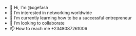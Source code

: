 - 👋 Hi, I’m @ogefash
- 👀 I’m interested in networking worldwide
- 🌱 I’m currently learning how to be a successful entrepreneur
- 💞️ I’m looking to collaborate
- 📫 How to reach me +2348087261006

<!---
ogefash/ogefash is a ✨ special ✨ personality.Born in the 80’s, Ogefash picked up writing early in her secondary school days at International School, University of Lagos (Unilag). She took it professionally after her university days at the University of Lagos where she graduated from the Department of Mass Communication. She is a writer of several short stories some of which have been published in the magazines. Some of her popular stories are: A Night to Remember, The Special Gift, Haunted, Preparing Ahead of Time amongst others. Her novel “Looming Danger” published in December 2015, was highly recommended by people. She has worked with several media outlets some of which are Spur Magazine and Upcoming Magazine. She is an educationist. With her love for children, she took up the task of supervising and taking care of children at the After School Department of Heritage School before her resignation.

Her unique strory telling and song teaching skills endeared her more to the kids she worked with. Ogefash is a goal getter, a pace setter and always strives for excellence. She likes to impact and solve problems in a creative way regardless how challenging they may be. She has in-depth knowledge in reporting, editing, social media and other media related works. She is a seasoned writer and very passionate about her work. Interestingly, her blog is the first in Nigeria to start reviewing Nigerian and foreign movies and also write the movies’ plots scene by scene. Ogefash blog is also the first to translate songs, interprete and give a full detailed analysis about music and artistes in Nigeria, Africa and America before other blogs started emulating her style. While other blogs provided just music lyrics alone, we took it higher by not only providing lyrics, but translating, interpreting and analyzing as well. It is also the first blog to give detailed analysis of adverts.

Interestingly, Ogefash blog also known as Ogefash Photo Blog is the first blog all over the world to blog with lots of interesting pictures to supportall articles. Ogefash says “I don’t keep male friends because they always say “sex” is part of friendship. I don’t keep female friendsbecause they are always bitchy. I only keep people I can call more than a friend!” Ogefash has an affinity for TV reality shows. In 2018, she represented Nigeria in the PanAfrican TV reality game show “The Maltavator Challenge” powered by Nigeria’s number one malt drink packed full of energy giving vitamins B1, B2, B3 and B6;Malta Guinness. The show brought together four African countries Nigeria, Ghana, Ethiopia and Coted’ivoire who competed for the grand prize of 20,000 dollars.  Undaunted by any task in her field, Ogefash is highly energetic and creative. She is a rare gem and a gift to this generation. 
--->

